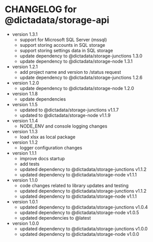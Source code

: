 # CHANGELOG for @dictadata/storage-api

- version 1.3.1
  - support for Microsoft SQL Server (mssql)
  - support storing accounts in SQL storage
  - support storing settings data in SQL storage
  - update dependency to @dictadata/storage-junctions 1.3.0
  - update dependency to @dictadata/storage-node 1.3.1
- version 1.2.1
  - add project name and version to /status request
  - update dependency to @dictadata/storage-junctions 1.2.6
- version 1.2.0
  - update dependency to @dictadata/storage-node 1.2.0
- version 1.1.8
  - update dependencies
- version 1.1.5
  - updated to @dictadata/storage-junctions v1.1.7
  - updated to @dictadata/storage-node v1.1.9
- version 1.1.4
  - NODE_ENV and console logging changes
- version 1.1.3
  - load xlsx as local package
- version 1.1.2
  - logger configuration changes
- version 1.1.1
  - improve docs startup
  - add tests
  - updated dependency to @dictadata/storage-junctions v1.1.2
  - updated dependency to @dictadata/storage-node v1.1.1
- version 1.1.0
  - code changes related to library updates and testing
  - updated dependency to @dictadata/storage-junctions v1.1.2
  - updated dependency to @dictadata/storage-node v1.1.1
- version 1.0.1
  - updated dependency to @dictadata/storage-junctions v1.0.4
  - updated dependency to @dictadata/storage-node v1.0.5
  - updated dependencies to @latest
- version 1.0.0
  - updated dependency to @dictadata/storage-junctions v1.0.0
  - updated dependency to @dictadata/storage-node v1.0.0
